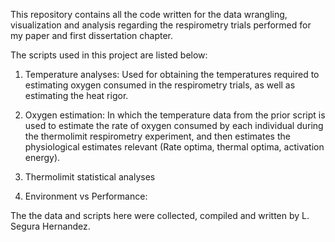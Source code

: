 This repository contains all the code written for the data wrangling, visualization and analysis regarding the respirometry trials performed for my paper and first dissertation chapter.

The scripts used in this project are listed below:

1. Temperature analyses: Used for obtaining the temperatures required to estimating oxygen consumed in the respirometry trials, as well as estimating the heat rigor.

2. Oxygen estimation: In which the temperature data from the prior script is used to estimate the rate of oxygen consumed by each individual during the thermolimit respirometry experiment, and then estimates the physiological estimates relevant (Rate optima, thermal optima, activation energy).

3. Thermolimit statistical analyses

4. Environment vs Performance:



The the data and scripts here were collected, compiled and written by L. Segura Hernandez.